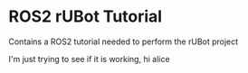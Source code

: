 # ROS2 rUBot Tutorial
Contains a ROS2 tutorial needed to perform the rUBot project

I'm just trying to see if it is working, hi alice